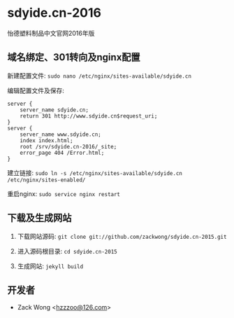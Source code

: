 sdyide.cn-2016
=============

怡德塑料制品中文官网2016年版


域名绑定、301转向及nginx配置
-----

新建配置文件: ``sudo nano /etc/nginx/sites-available/sdyide.cn``

编辑配置文件及保存: 

    server {
        server_name sdyide.cn;
        return 301 http://www.sdyide.cn$request_uri;
    }
    server {
        server_name www.sdyide.cn;
        index index.html;
        root /srv/sdyide.cn-2016/_site;
        error_page 404 /Error.html;
    }

建立链接: ``sudo ln -s /etc/nginx/sites-available/sdyide.cn /etc/nginx/sites-enabled/``

重启nginx: ``sudo service nginx restart``


下载及生成网站
-----

1. 下载网站源码: ``git clone git://github.com/zackwong/sdyide.cn-2015.git``

2. 进入源码根目录: ``cd sdyide.cn-2015``

3. 生成网站: ``jekyll build``


开发者
---------

* Zack Wong &lt;hzzzoo@126.com&gt;
